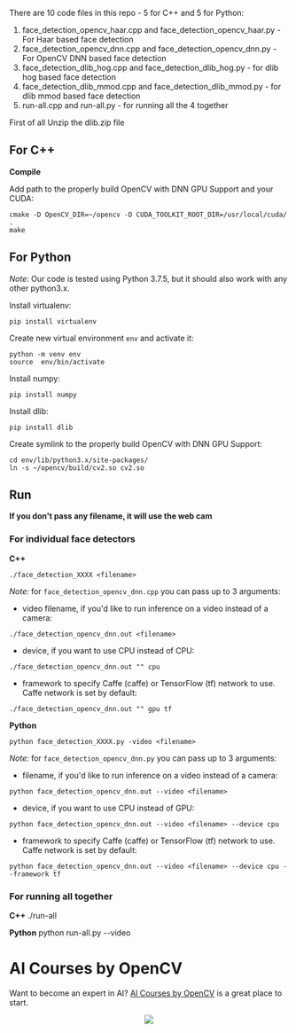 There are 10 code files in this repo - 5 for C++ and 5 for Python:

1. face_detection_opencv_haar.cpp and face_detection_opencv_haar.py - For Haar based face detection
2. face_detection_opencv_dnn.cpp and face_detection_opencv_dnn.py - For OpenCV DNN based face detection
3. face_detection_dlib_hog.cpp and face_detection_dlib_hog.py - for dlib hog based face detection
4. face_detection_dlib_mmod.cpp and face_detection_dlib_mmod.py - for dlib mmod based face detection
5. run-all.cpp and run-all.py - for running all the 4 together

First of all Unzip the dlib.zip file

## For C++

**Compile**

Add path to the properly build OpenCV with DNN GPU Support and your CUDA:

```
cmake -D OpenCV_DIR=~/opencv -D CUDA_TOOLKIT_ROOT_DIR=/usr/local/cuda/ .
make
```

## For Python

_Note_: Our code is tested using Python 3.7.5, but it should also work with any other python3.x.

Install virtualenv:

```
pip install virtualenv
```

Create new virtual environment `env` and activate it:

```
python -m venv env
source  env/bin/activate
```

Install numpy:

```
pip install numpy
```

Install dlib:

```
pip install dlib
```

Create symlink to the properly build OpenCV with DNN GPU Support:

```
cd env/lib/python3.x/site-packages/
ln -s ~/opencv/build/cv2.so cv2.so
```

## Run

**If you don't pass any filename, it will use the web cam**

### For individual face detectors

**C++**

```
./face_detection_XXXX <filename>
```

_Note:_ for `face_detection_opencv_dnn.cpp` you can pass up to 3 arguments:

- video filename, if you'd like to run inference on a video instead of a camera:

```
./face_detection_opencv_dnn.out <filename>
```

- device, if you want to use CPU instead of CPU:

```
./face_detection_opencv_dnn.out "" cpu
```

- framework to specify Caffe (caffe) or TensorFlow (tf) network to use. Caffe network is set by default:

```
./face_detection_opencv_dnn.out "" gpu tf
```

**Python**

```
python face_detection_XXXX.py -video <filename>
```

_Note:_ for `face_detection_opencv_dnn.py` you can pass up to 3 arguments:

- filename, if you'd like to run inference on a video instead of a camera:

```
python face_detection_opencv_dnn.out --video <filename>
```

- device, if you want to use CPU instead of GPU:

```
python face_detection_opencv_dnn.out --video <filename> --device cpu
```

- framework to specify Caffe (caffe) or TensorFlow (tf) network to use. Caffe network is set by default:

```
python face_detection_opencv_dnn.out --video <filename> --device cpu --framework tf
```

### For running all together

**C++** ./run-all <filename>

**Python** python run-all.py --video <filename>

# AI Courses by OpenCV

Want to become an expert in AI? [AI Courses by OpenCV](https://opencv.org/courses/) is a great place to start.

<a href="https://opencv.org/courses/">
<p align="center">
<img src="https://www.learnopencv.com/wp-content/uploads/2020/04/AI-Courses-By-OpenCV-Github.png">
</p>
</a>
